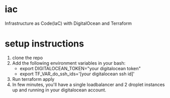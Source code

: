 # iac
Infrastructure as Code(IaC) with DigitalOcean and Terraform

# setup instructions
1. clone the repo
2. Add the following environment variables in your bash:
   - export DIGITALOCEAN_TOKEN="your digitalocean token"
   - export TF_VAR_do_ssh_ids='[your digitalocean ssh id]'
3. Run terraform apply
4. In few minutes, you'll have a single loadbalancer and 2 droplet instances up and running in your digitalocean account. 
